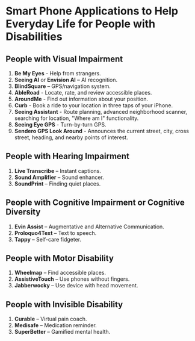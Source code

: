 # Smart Phone Applications to Help Everyday Life for People with Disabilities

## People with Visual Impairment
1. **Be My Eyes** - Help from strangers.
2. **Seeing AI** or **Envision AI** – AI recognition.
3. **BlindSquare** – GPS/navigation system.
4. **AbleRoad** - Locate, rate, and review accessible places.
5. **AroundMe** - Find out information about your position.
6. **Curb** - Book a ride to your location in three taps of your iPhone.
7. **Seeing Assistant** - Route planning, advanced neighborhood scanner, searching for location, "Where am I" functionality.
8. **Seeing Eye GPS** - Turn-by-turn GPS.
9. **Sendero GPS Look Around** - Announces the current street, city, cross street, heading, and nearby points of interest.

## People with Hearing Impairment
1. **Live Transcribe** – Instant captions.
2. **Sound Amplifier** – Sound enhancer.
3. **SoundPrint** – Finding quiet places.

## People with Cognitive Impairment or Cognitive Diversity
1. **Evin Assist** – Augmentative and Alternative Communication.
2. **Proloquo4Text** – Text to speech.
3. **Tappy** – Self-care fidgeter.

## People with Motor Disability
1. **Wheelmap** – Find accessible places.
2. **AssistiveTouch** – Use phones without fingers.
3. **Jabberwocky** – Use device with head movement.

## People with Invisible Disability
1. **Curable** – Virtual pain coach.
2. **Medisafe** – Medication reminder.
3. **SuperBetter** – Gamified mental health.
